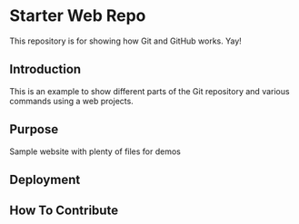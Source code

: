 # Starter Web Repo

This repository is for showing how Git and GitHub works. Yay!

## Introduction
This is an example to show different parts of the Git repository and various commands using a web projects.

## Purpose

Sample website with plenty of files for demos
## Deployment 

## How To Contribute